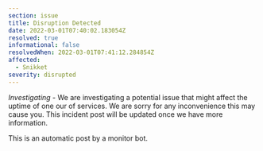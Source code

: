 ```yaml
---
section: issue
title: Disruption Detected
date: 2022-03-01T07:40:02.183054Z
resolved: true
informational: false
resolvedWhen: 2022-03-01T07:41:12.284854Z
affected:
  - Snikket
severity: disrupted
---
```

*Investigating* - We are investigating a potential issue that might affect the uptime of one our of services. We are sorry for any inconvenience this may cause you. This incident post will be updated once we have more information.

This is an automatic post by a monitor bot.
        